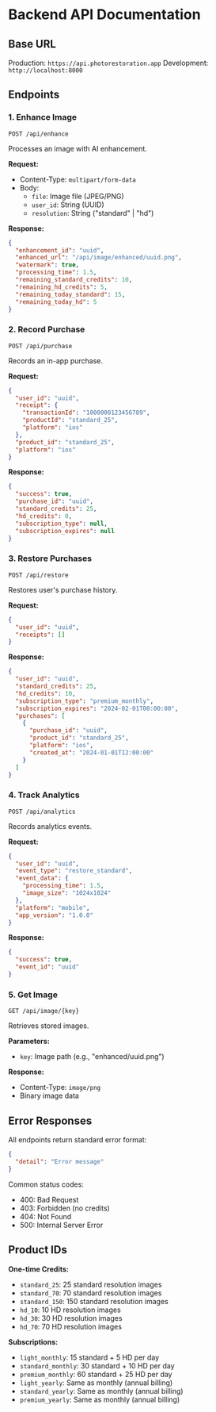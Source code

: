 # Backend API Documentation

## Base URL
Production: `https://api.photorestoration.app`
Development: `http://localhost:8000`

## Endpoints

### 1. Enhance Image
`POST /api/enhance`

Processes an image with AI enhancement.

**Request:**
- Content-Type: `multipart/form-data`
- Body:
  - `file`: Image file (JPEG/PNG)
  - `user_id`: String (UUID)
  - `resolution`: String ("standard" | "hd")

**Response:**
```json
{
  "enhancement_id": "uuid",
  "enhanced_url": "/api/image/enhanced/uuid.png",
  "watermark": true,
  "processing_time": 1.5,
  "remaining_standard_credits": 10,
  "remaining_hd_credits": 5,
  "remaining_today_standard": 15,
  "remaining_today_hd": 5
}
```

### 2. Record Purchase
`POST /api/purchase`

Records an in-app purchase.

**Request:**
```json
{
  "user_id": "uuid",
  "receipt": {
    "transactionId": "1000000123456789",
    "productId": "standard_25",
    "platform": "ios"
  },
  "product_id": "standard_25",
  "platform": "ios"
}
```

**Response:**
```json
{
  "success": true,
  "purchase_id": "uuid",
  "standard_credits": 25,
  "hd_credits": 0,
  "subscription_type": null,
  "subscription_expires": null
}
```

### 3. Restore Purchases
`POST /api/restore`

Restores user's purchase history.

**Request:**
```json
{
  "user_id": "uuid",
  "receipts": []
}
```

**Response:**
```json
{
  "user_id": "uuid",
  "standard_credits": 25,
  "hd_credits": 10,
  "subscription_type": "premium_monthly",
  "subscription_expires": "2024-02-01T00:00:00",
  "purchases": [
    {
      "purchase_id": "uuid",
      "product_id": "standard_25",
      "platform": "ios",
      "created_at": "2024-01-01T12:00:00"
    }
  ]
}
```

### 4. Track Analytics
`POST /api/analytics`

Records analytics events.

**Request:**
```json
{
  "user_id": "uuid",
  "event_type": "restore_standard",
  "event_data": {
    "processing_time": 1.5,
    "image_size": "1024x1024"
  },
  "platform": "mobile",
  "app_version": "1.0.0"
}
```

**Response:**
```json
{
  "success": true,
  "event_id": "uuid"
}
```

### 5. Get Image
`GET /api/image/{key}`

Retrieves stored images.

**Parameters:**
- `key`: Image path (e.g., "enhanced/uuid.png")

**Response:**
- Content-Type: `image/png`
- Binary image data

## Error Responses

All endpoints return standard error format:

```json
{
  "detail": "Error message"
}
```

Common status codes:
- 400: Bad Request
- 403: Forbidden (no credits)
- 404: Not Found
- 500: Internal Server Error

## Product IDs

**One-time Credits:**
- `standard_25`: 25 standard resolution images
- `standard_70`: 70 standard resolution images
- `standard_150`: 150 standard resolution images
- `hd_10`: 10 HD resolution images
- `hd_30`: 30 HD resolution images
- `hd_70`: 70 HD resolution images

**Subscriptions:**
- `light_monthly`: 15 standard + 5 HD per day
- `standard_monthly`: 30 standard + 10 HD per day
- `premium_monthly`: 60 standard + 25 HD per day
- `light_yearly`: Same as monthly (annual billing)
- `standard_yearly`: Same as monthly (annual billing)
- `premium_yearly`: Same as monthly (annual billing)